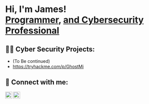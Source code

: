 <h1>Hi, I'm James! <br/><a href="https://github.com/GhostinMi">Programmer</a>, <a href="https://www.linkedin.com/in/james-rapier/">and Cybersecurity Professional</a>

<h2>👨‍💻 Cyber Security Projects:</h2>

- (To Be continued)
- https://tryhackme.com/p/GhostMi


<h2> 🤳 Connect with me:</h2>

[<img align="left" alt="JoshMadakor | Twitter" width="22px" src="https://cdn.jsdelivr.net/npm/simple-icons@v3/icons/twitter.svg" />][twitter]
[<img align="left" alt="JoshMadakor | LinkedIn" width="22px" src="https://cdn.jsdelivr.net/npm/simple-icons@v3/icons/linkedin.svg" />][linkedin]

[twitter]: https://twitter.com/GhostMiRMP
[linkedin]: https://www.linkedin.com/in/james-rapier/

<!--
**/GhostinMi/GhostinMi** is a ✨ _special_ ✨ repository because its `README.md` (this file) appears on your GitHub profile.

Here are some ideas to get you started:

- 🔭 I’m currently working on ...
- 🌱 I’m currently learning ...
- 👯 I’m looking to collaborate on ...
- 🤔 I’m looking for help with ...
- 💬 Ask me about ...
- 📫 How to reach me: ...
- 😄 Pronouns: ...
- ⚡ Fun fact: ...
-->
